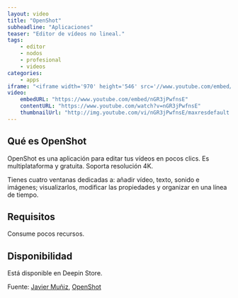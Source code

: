 ```yaml
---
layout: video
title: "OpenShot"
subheadline: "Aplicaciones"
teaser: "Editor de vídeos no lineal."
tags:
    - editor
    - nodos
    - profesional
    - videos
categories:
    - apps
iframe: "<iframe width='970' height='546' src='//www.youtube.com/embed/nGR3jPwfnsE' frameborder='0' allowfullscreen></iframe>"
video:
    embedURL: "https://www.youtube.com/embed/nGR3jPwfnsE"
    contentURL: "https://www.youtube.com/watch?v=nGR3jPwfnsE"
    thumbnailUrl: "http://img.youtube.com/vi/nGR3jPwfnsE/maxresdefault.jpg"
---
```

<!--more-->

## Qué es OpenShot

OpenShot es una aplicación para editar tus vídeos en pocos clics. Es multiplataforma y gratuita. Soporta resolución 4K.

Tienes cuatro ventanas dedicadas a: añadir vídeo, texto, sonido e imágenes; visualizarlos, modificar las propiedades y organizar en una línea de tiempo.

## Requisitos

Consume pocos recursos.

## Disponibilidad

Está disponible en Deepin Store.

Fuente: [Javier Muñiz](https://www.youtube.com/channel/UCt4oJu2ItngyTNBwPNmJDfA), [OpenShot](http://www.openshot.org/)
